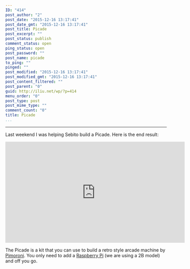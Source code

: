 ```yaml
---
ID: "414"
post_author: "2"
post_date: "2015-12-16 13:17:41"
post_date_gmt: "2015-12-16 13:17:41"
post_title: Picade
post_excerpt: ""
post_status: publish
comment_status: open
ping_status: open
post_password: ""
post_name: picade
to_ping: ""
pinged: ""
post_modified: "2015-12-16 13:17:41"
post_modified_gmt: "2015-12-16 13:17:41"
post_content_filtered: ""
post_parent: "0"
guid: http://iliu.net/wp/?p=414
menu_order: "0"
post_type: post
post_mime_type: ""
comment_count: "0"
title: Picade
...
```

---

Last weekend I was helping Sebito build a Picade.  Here is the end result:

<iframe width="560" height="315" src="https://www.youtube.com/embed/0c9SLTvbw9A" frameborder="0" allow="autoplay; encrypted-media" allowfullscreen></iframe>

The Picade is a kit that you can use to build a retro style arcade machine by <a href="https://shop.pimoroni.com/products/picade">Pimoroni</a>.  You only need to add a <a href="https://www.raspberrypi.org/">Raspberry Pi</a> (we are using a 2B model) and off you go.
